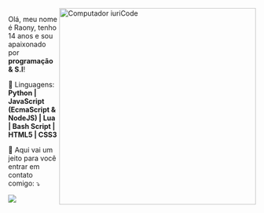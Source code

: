 <img src="https://raw.githubusercontent.com/MicaelliMedeiros/micaellimedeiros/master/image/computer-illustration.png" min-width="400px" max-width="400px" width="400px" align="right" alt="Computador iuriCode">

<p align="left"> 
  Olá, meu nome é Raony, tenho 14 anos e sou apaixonado por <strong>programação & S.I</strong>!<br>
</p>

<p align="left">
  🦄 Linguagens: <strong>Python | JavaScript (EcmaScript & NodeJS) | Lua | Bash Script | HTML5 | CSS3</strong>
</p>

<p align="left">
  💌 Aqui vai um jeito para você entrar em contato comigo: ⤵️
</p>

<p align="left">
  <a href="https://wa.me/555198244222" alt="WhatsApp">
  <img src="https://img.shields.io/badge/-WhatsApp-25d366?style=flat-square&labelColor=25d366&logo=whatsapp&logoColor=white&link=API-DO-SEU-WHATSAPP"/></a>
</p>  
